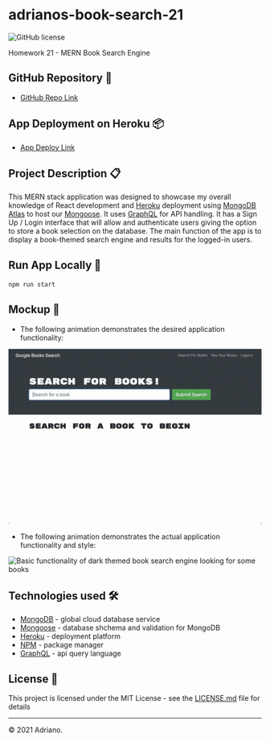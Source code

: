# adrianos-book-search-21
![GitHub license](https://img.shields.io/badge/license-MIT-green.svg)

Homework 21 - MERN Book Search Engine

## GitHub Repository 🚀

- [GitHub Repo Link](https://github.com/AdrianoArmen/adrianos-book-search-21)

## App Deployment on Heroku 📦

- [App Deploy Link](https://still-crag-44399.herokuapp.com/)

## Project Description 📋
This MERN stack application was designed to showcase my overall knowledge of React development and [Heroku](https://dashboard.heroku.com/apps) deployment using  [MongoDB Atlas](https://www.mongodb.com/es/cloud/atlas/register) to host our [Mongoose](https://mongoosejs.com/). It uses [GraphQL](https://graphql.org/graphql-js/) for API handling. It has a Sign Up / Login interface that will allow and authenticate users giving the option to store a book selection on the database. The main function of the app is to display a book-themed search engine and results for the logged-in users.

## Run App Locally 💬

```md
npm run start
```



## Mockup 🔧

- The following animation demonstrates the desired application functionality:

![Animation shows "star wars" typed into a search box and books about Star Wars appearing as results.](./Assets/21-mern-homework-demo-01.gif)

- The following animation demonstrates the actual application functionality and style:

![Basic functionality of dark themed book search engine looking for some books](./Assets/appfunctionality.gif)

## Technologies used 🛠️
- [MongoDB](https://www.mongodb.com/es/cloud/atlas) - global cloud database service
- [Mongoose](https://mongoosejs.com/) - database shchema and validation for MongoDB
- [Heroku](https://dashboard.heroku.com/apps) - deployment platform
- [NPM](https://www.npmjs.com/) - package manager
- [GraphQL](https://graphql.org/graphql-js/) - api query language


## License 📄

This project is licensed under the MIT License - see the [LICENSE.md](LICENSE.md) file for details

---

© 2021 Adriano.

